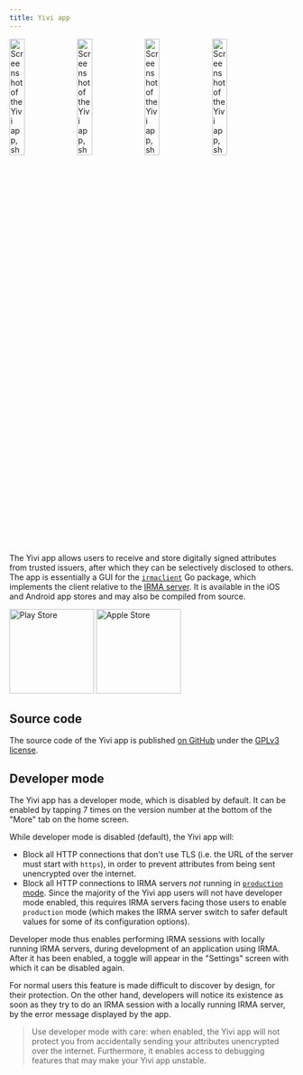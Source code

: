 ```yaml
---
title: Yivi app
---
```


<style>
img.badge {
  max-width: 15em;
  display: inline;
  margin-left: unset;
  margin-right: unset;
}
img.screenshot {
  max-width: 23%;
  width: 23%;
  display: inline;
  margin: 0;
  padding: 0;
}
</style>

<img src="assets/yivimobile/1.png" class="screenshot" alt="Screenshot of the Yivi app, showing the introduction screen" />
<img src="assets/yivimobile/2.png" class="screenshot" alt="Screenshot of the Yivi app, showing the home screen" />
<img src="assets/yivimobile/3.png" class="screenshot" alt="Screenshot of the Yivi app, showing the screen to collect missing data" />
<img src="assets/yivimobile/4.png" class="screenshot" alt="Screenshot of the Yivi app, showing the data disclosure screen" />

The Yivi app allows users to receive and store digitally signed attributes from trusted issuers, after which they can be selectively disclosed to others. The app is essentially a GUI for the [`irmaclient`](https://github.com/privacybydesign/irmago/tree/master/irmaclient) Go package, which implements the client relative to the [IRMA server](irma-server.md). It is available in the iOS and Android app stores and may also be compiled from source.

<a href="https://play.google.com/store/apps/details?id=org.irmacard.cardemu" target="_blank"><img src="assets/google-play-badge.png" alt="Play Store" class="badge" width="150"></a>
<a href="https://itunes.apple.com/nl/app/irma-authentication/id1294092994" target="_blank"><img src="assets/app-store-badge.png" alt="Apple Store" class="badge" width="150"></a>

## Source code

The source code of the Yivi app is published [on GitHub](https://github.com/privacybydesign/irmamobile/) under the [GPLv3 license](https://www.gnu.org/licenses/gpl-3.0.en.html).

## Developer mode

The Yivi app has a developer mode, which is disabled by default. It can be enabled by tapping 7 times on the version number at the bottom of the "More" tab on the home screen.

While developer mode is disabled (default), the Yivi app will:
- Block all HTTP connections that don't use TLS (i.e. the URL of the server must start with `https`), in order to prevent attributes from being sent unencrypted over the internet.
- Block all HTTP connections to IRMA servers *not* running in [`production` mode](irma-server.md#production-mode). Since the majority of the Yivi app users will not have developer mode enabled, this requires IRMA servers facing those users to enable `production` mode (which makes the IRMA server switch to safer default values for some of its configuration options).

Developer mode thus enables performing IRMA sessions with locally running IRMA servers, during development of an application using IRMA. After it has been enabled, a toggle will appear in the "Settings" screen with which it can be disabled again.

For normal users this feature is made difficult to discover by design, for their protection. On the other hand, developers will notice its existence as soon as they try to do an IRMA session with a locally running IRMA server, by the error message displayed by the app.

> Use developer mode with care: when enabled, the Yivi app will not protect you from accidentally sending your attributes unencrypted over the internet.
> Furthermore, it enables access to debugging features that may make your Yivi app unstable.
